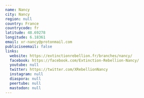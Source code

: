 ```yaml
---
name: Nancy
city: Nancy
region: null
country: France
countrycode: fr
latitude: 48.69278
longitude: 6.18361
email: xr-nancy@protonmail.com
publiciseemail: false
links:
  website: https://extinctionrebellion.fr/branches/nancy/
  facebook: https://facebook.com/Extinction-Rebellion-Nancy/
  youtube: null
  twitter: https://twitter.com/XRebellionNancy
  instagram: null
  diaspora: null
  peertube: null
  mastodon: null
---
```

